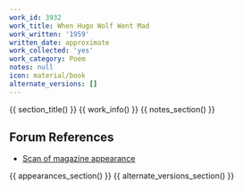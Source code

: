```yaml
---
work_id: 3932
work_title: When Hugo Wolf Went Mad
work_written: '1959'
written_date: approximate
work_collected: 'yes'
work_category: Poem
notes: null
icon: material/book
alternate_versions: []
---
```


{{ section_title() }}
{{ work_info() }}
{{ notes_section() }}
## Forum References
- [Scan of magazine appearance](https://bukowskiforum.com/threads/i-live-too-near-a-slaughterhouse-odyssey-1959-rare.337/#post-156417)

{{ appearances_section() }}
{{ alternate_versions_section() }}